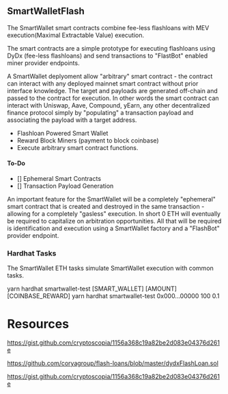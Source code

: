 ## SmartWalletFlash

The SmartWallet smart contracts combine fee-less flashloans with MEV execution(Maximal Extractable Value) execution.

The smart contracts are a simple prototype for executing flashloans using DyDx (fee-less flashloans) and send transactions to "FlastBot" enabled miner provider endpoints.

A SmartWallet deplyoment allow "arbitrary" smart contract - the contract can interact with any deployed mainnet smart contract without prior interface knowledge. The target and payloads are generated off-chain and passed to the contract for execution. In other words the smart contract can interact with Uniswap, Aave, Compound, yEarn, any other decentralized finance protocol simply by "populating" a transaction payload and associating the payload with a target address.

- Flashloan Powered Smart Wallet
- Reward Block Miners (payment to block coinbase)
- Execute arbitrary smart contract functions.

#### To-Do

- [] Ephemeral Smart Contracts
- [] Transaction Payload Generation

An important feature for the SmartWallet will be a completely "ephemeral" smart contract that is created and destroyed in the same transaction - allowing for a completely "gasless" execution. In short 0 ETH will eventually be required to capitalize on arbitration opportunities. All that will be required is identification and execution using a SmartWallet factory and a "FlashBot" provider endpoint.

### Hardhat Tasks

The SmartWallet ETH tasks simulate SmartWallet execution with common tasks.

yarn hardhat smartwallet-test [SMART_WALLET] [AMOUNT] [COINBASE_REWARD]
yarn hardhat smartwallet-test 0x000...00000 100 0.1

# Resources

https://gist.github.com/cryptoscopia/1156a368c19a82be2d083e04376d261e

https://github.com/coryagroup/flash-loans/blob/master/dydxFlashLoan.sol

https://gist.github.com/cryptoscopia/1156a368c19a82be2d083e04376d261e

